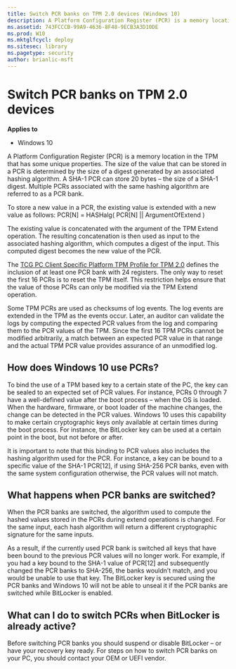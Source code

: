 ```yaml
---
title: Switch PCR banks on TPM 2.0 devices (Windows 10)
description: A Platform Configuration Register (PCR) is a memory location in the TPM that has some unique properties.
ms.assetid: 743FCCCB-99A9-4636-8F48-9ECB3A3D10DE
ms.prod: W10
ms.mktglfcycl: deploy
ms.sitesec: library
ms.pagetype: security
author: brianlic-msft
---
```


# Switch PCR banks on TPM 2.0 devices

**Applies to**
-   Windows 10

A Platform Configuration Register (PCR) is a memory location in the TPM that has some unique properties. The size of the value that can be stored in a PCR is determined by the size of a digest generated by an associated hashing algorithm. A SHA-1 PCR can store 20 bytes – the size of a SHA-1 digest. Multiple PCRs associated with the same hashing algorithm are referred to as a PCR bank.

To store a new value in a PCR, the existing value is extended with a new value as follows:
PCR\[N\] = HASHalg( PCR\[N\] || ArgumentOfExtend )

The existing value is concatenated with the argument of the TPM Extend operation. The resulting concatenation is then used as input to the associated hashing algorithm, which computes a digest of the input. This computed digest becomes the new value of the PCR.

The [TCG PC Client Specific Platform TPM Profile for TPM 2.0](http://go.microsoft.com/fwlink/p/?LinkId=746577) defines the inclusion of at least one PCR bank with 24 registers. The only way to reset the first 16 PCRs is to reset the TPM itself. This restriction helps ensure that the value of those PCRs can only be modified via the TPM Extend operation.

Some TPM PCRs are used as checksums of log events. The log events are extended in the TPM as the events occur. Later, an auditor can validate the logs by computing the expected PCR values from the log and comparing them to the PCR values of the TPM. Since the first 16 TPM PCRs cannot be modified arbitrarily, a match between an expected PCR value in that range and the actual TPM PCR value provides assurance of an unmodified log.

## How does Windows 10 use PCRs?

To bind the use of a TPM based key to a certain state of the PC, the key can be sealed to an expected set of PCR values. For instance, PCRs 0 through 7 have a well-defined value after the boot process – when the OS is loaded. When the hardware, firmware, or boot loader of the machine changes, the change can be detected in the PCR values. Windows 10 uses this capability to make certain cryptographic keys only available at certain times during the boot process. For instance, the BitLocker key can be used at a certain point in the boot, but not before or after.

It is important to note that this binding to PCR values also includes the hashing algorithm used for the PCR. For instance, a key can be bound to a specific value of the SHA-1 PCR\[12\], if using SHA-256 PCR banks, even with the 
same system configuration otherwise, the PCR values will not match.

## What happens when PCR banks are switched?

When the PCR banks are switched, the algorithm used to compute the hashed values stored in the PCRs during extend operations is changed. For the same input, each hash algorithm will return a different cryptographic signature for the same inputs.

As a result, if the currently used PCR bank is switched all keys that have been bound to the previous PCR values will no longer work. For example, if you had a key bound to the SHA-1 value of PCR\[12\] and subsequently changed the PCR banks to SHA-256, the banks wouldn’t match, and you would be unable to use that key. The BitLocker key is secured using the PCR banks and Windows 10 will not be able to unseal it if the PCR banks are switched while BitLocker is enabled.

## What can I do to switch PCRs when BitLocker is already active?

Before switching PCR banks you should suspend or disable BitLocker – or have your recovery key ready. For steps on how to switch PCR banks on your PC, you should contact your OEM or UEFI vendor.
